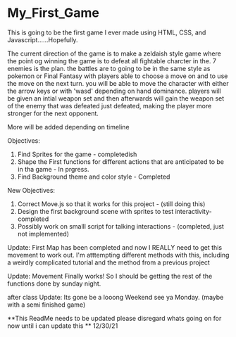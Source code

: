 # My_First_Game
This is going to be the first game I ever made using HTML, CSS, and Javascript......Hopefully.

The current direction of the game is to make a zeldaish style game where the point og winning the game is to defeat all fightable charcter in the. 7 enemies is the plan. the battles are to going to be in the same style as pokemon or Final Fantasy with players able to choose a move on and to use the move on the next turn. you will be able to move the character with either the arrow keys or with 'wasd' depending on hand dominance. players will be given an intial weapon set and then afterwards will gain the weapon set of the enemy that was defeated just defeated, making the player more stronger for the next opponent.

More will be added depending on timeline 

Objectives:
1. Find Sprites for the game - completedish
2. Shape the First functions for different actions that are anticipated to be in tha game - In prgress.
3. Find Background theme and color style - Completed 

New Objectives:
1. Correct Move.js so that it works for this project - (still doing this)
2. Design the first background scene with sprites to test interactivity- completed
3. Possibly work on smalll script for talking interactions - (completed, just not implemented)

Update: First Map has been completed and now I REALLY need to get this movement to work out. I'm atttempting different methods with this, including a weirdly complicated tutorial and the method from a previous project

Update: Movement Finally works! So I should be getting the rest of the functions done by sunday night.

after class Update: Its gone be a looong Weekend see ya Monday. (maybe with a semi finished game)

**This ReadMe needs to be updated please disregard whats going on for now until i can update this  ** 12/30/21

